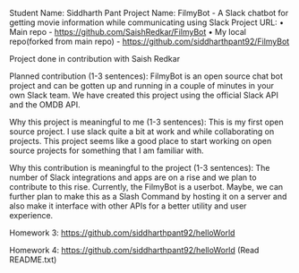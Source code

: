 
Student Name: Siddharth Pant
Project Name: FilmyBot - A Slack chatbot for getting movie information while communicating using Slack
Project URL: 
 • Main repo - https://github.com/SaishRedkar/FilmyBot
 • My local repo(forked from main repo) - https://github.com/siddharthpant92/FilmyBot

Project done in contribution with Saish Redkar

Planned contribution (1-3 sentences):
FilmyBot is an open source chat bot project and can be gotten up and running in a couple of minutes in your own Slack team. We have created this project using the official Slack API and the OMDB API.

Why this project is meaningful to me (1-3 sentences):
This is my first open source project. I use slack quite a bit at work and while collaborating on projects. This project seems like a good place to start working on open source projects for something that I am familiar with. 

Why this contribution is meaningful to the project (1-3 sentences):
The number of Slack integrations and apps are on a rise and we plan to contribute to this rise. Currently, the FilmyBot is a userbot. Maybe, we can further plan to make this as a Slash Command by hosting it on a server and also make it interface with other APIs for a better utility and user experience.

Homework 3:
https://github.com/siddharthpant92/helloWorld

Homework 4:
https://github.com/siddharthpant92/helloWorld
(Read README.txt)
